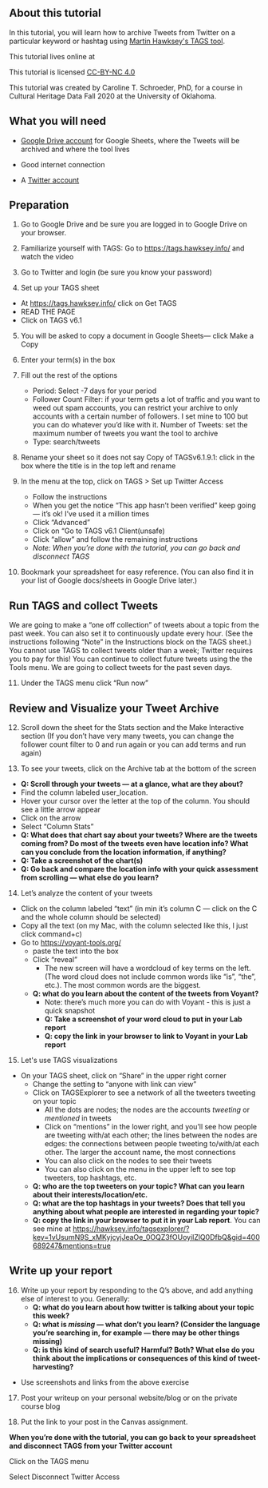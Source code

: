 ## About this tutorial

In this tutorial, you will learn how to archive Tweets from Twitter on a particular keyword or hashtag using [Martin Hawksey's TAGS tool](https://tags.hawksey.info/).

This tutorial lives online at 

This tutorial is licensed [CC-BY-NC 4.0](https://creativecommons.org/licenses/by-nc/4.0/)

This tutorial was created by Caroline T. Schroeder, PhD, for a course in Cultural Heritage Data Fall 2020 at the University of Oklahoma.

## What you will need

- [Google Drive account](https://drive.google.com/) for Google Sheets, where the Tweets will be archived and where the tool lives

- Good internet connection

- A [Twitter account](https://twitter.com/)

## Preparation

1.  Go to Google Drive and be sure you are logged in to Google Drive on your browser.

2.  Familiarize yourself with TAGS:  Go to https://tags.hawksey.info/ and watch the video

3.  Go to Twitter and login (be sure you know your password)

4.  Set up your TAGS sheet

   - At https://tags.hawksey.info/ click on Get TAGS
   - READ THE PAGE
   - Click on TAGS v6.1

5. You will be asked to copy a document in Google Sheets— click Make a Copy

6. Enter your term(s) in the box

7. Fill out the rest of the options

   - Period: Select -7 days for your period
   - Follower Count Filter: if your term gets a lot of traffic and you want to weed out spam accounts, you can restrict your archive to only accounts with a certain number of followers. I set mine to 100 but you can do whatever you’d like with it.
Number of Tweets: set the maximum number of tweets you want the tool to archive
   - Type: search/tweets

8. Rename your sheet so it does not say Copy of TAGSv6.1.9.1: click in the box where the title is in the top left and rename

9. In the menu at the top, click on TAGS > Set up Twitter Access
   - Follow the instructions
   - When you get the notice “This app hasn’t been verified” keep going — it’s ok! I’ve used it a million times
   - Click “Advanced”
   - Click on “Go to TAGS v6.1 Client(unsafe)
   - Click “allow” and follow the remaining instructions
   - *Note: When you’re done with the tutorial, you can go back and disconnect TAGS*

10. Bookmark your spreadsheet for easy reference. (You can also find it in your list of Google docs/sheets in Google Drive later.)

## Run TAGS and collect Tweets

We are going to make a “one off collection” of tweets about a topic from the past week. You can also set it to continuously update every hour. (See the instructions following “Note” in the Instructions block on the TAGS sheet.)
You cannot use TAGS to collect tweets older than a week; Twitter requires you to pay for this! You can continue to collect future tweets using the the Tools menu.
We are going to collect tweets for the past seven days.

11. Under the TAGS menu click “Run now”

## Review and Visualize your Tweet Archive

12. Scroll down the sheet for the Stats section and the Make Interactive section (If you don’t have very many tweets, you can change the follower count filter to 0 and run again or you can add terms and run again)

13. To see your tweets, click on the Archive tab at the bottom of the screen

   - **Q: Scroll through your tweets — at a glance, what are they about?**
   - Find the column labeled user_location.
   - Hover your cursor over the letter at the top of the column. You should see a little arrow appear
   - Click on the arrow
   - Select “Column Stats”
   - **Q: What does that chart say about your tweets? Where are the tweets coming from? Do most of the tweets even have location info? What can you conclude from the location information, if anything?**
   - **Q: Take a screenshot of the chart(s)**
   - **Q: Go back and compare the location info with your quick assessment from scrolling — what else do you learn?**

14. Let’s analyze the content of your tweets
   - Click on the column labeled “text” (in min it’s column C — click on the C and the whole column should be selected)
   - Copy all the text (on my Mac, with the column selected like this, I just click command+c)
   - Go to https://voyant-tools.org/
     - paste the text into the box
     - Click “reveal”
		 - The new screen will have a wordcloud of key terms on the left. (The word cloud does not include common words like “is”, “the”, etc.). The most common words are the biggest.
     - **Q: what do you learn about the content of the tweets from Voyant?**
		 - Note: there’s much more you can do with Voyant - this is just a quick snapshot
		 - **Q: Take a screenshot of your word cloud to put in your Lab report**
		 - **Q: copy the link in your browser to link to Voyant in your Lab report**
		
15. Let's use TAGS visualizations
  - On your TAGS sheet, click on “Share” in the upper right corner
	- Change the setting to “anyone with link can view”
	- Click on TAGSExplorer to see a network of all the tweeters tweeting on your topic
		- All the dots are nodes; the nodes are the accounts *tweeting* or *mentioned* in tweets
		- Click on “mentions” in the lower right, and you’ll see how people are tweeting with/at each other; the lines between the nodes are edges:  the connections between people tweeting to/with/at each other. The larger the account name, the most connections
		- You can also click on the nodes to see their tweets
		- You can also click on the menu in the upper left to see top tweeters, top hashtags, etc.
	- **Q: who are the top tweeters on your topic? What can you learn about their interests/location/etc.**
	- **Q: what are the top hashtags in your tweets? Does that tell you anything about what people are interested in regarding your topic?**
	- **Q: copy the link in your browser to put it in your Lab report**. You can see mine at https://hawksey.info/tagsexplorer/?key=1vUsumN9S_xMKyjcyjJeaOe_0OQZ3fOUoyilZlQ0DfbQ&gid=400689247&mentions=true

## Write up your report 

16. Write up your report by responding to the Q’s above, and add anything else of interest to you. Generally: 
	- **Q: what do you learn about how twitter is talking about your topic this week?**
	- **Q: what is *missing* — what don’t you learn? (Consider the language you’re searching in, for example — there may be other things missing)**
	- **Q: is this kind of search useful? Harmful? Both? What else do you think about the implications or consequences of this kind of tweet-harvesting?**
  - Use screenshots and links from the above exercise 
 
17. Post your writeup on your personal website/blog or on the private course blog

18. Put the link to your post in the Canvas assignment.

**When you’re done with the tutorial, you can go back to your spreadsheet and disconnect TAGS from your Twitter account**

Click on the TAGS menu

Select Disconnect Twitter Access




